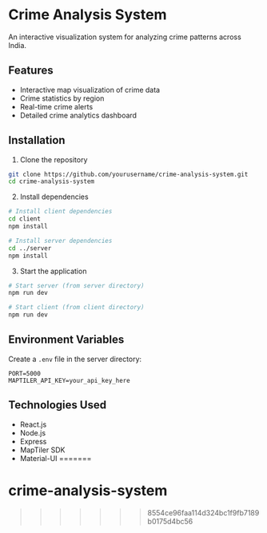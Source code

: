 # Crime Analysis System

An interactive visualization system for analyzing crime patterns across India.

## Features

- Interactive map visualization of crime data
- Crime statistics by region
- Real-time crime alerts
- Detailed crime analytics dashboard

## Installation

1. Clone the repository
```bash
git clone https://github.com/yourusername/crime-analysis-system.git
cd crime-analysis-system
```

2. Install dependencies
```bash
# Install client dependencies
cd client
npm install

# Install server dependencies
cd ../server
npm install
```

3. Start the application
```bash
# Start server (from server directory)
npm run dev

# Start client (from client directory)
npm run dev
```

## Environment Variables

Create a `.env` file in the server directory:

```env
PORT=5000
MAPTILER_API_KEY=your_api_key_here
```

## Technologies Used

- React.js
- Node.js
- Express
- MapTiler SDK
- Material-UI
=======
# crime-analysis-system
>>>>>>> 8554ce96faa114d324bc1f9fb7189b0175d4bc56
